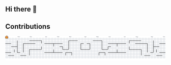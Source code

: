 ## Hi there 👋

<!--
**dev-jonatan/dev-jonatan** is a ✨ _special_ ✨ repository because its `README.md` (this file) appears on your GitHub profile.

Here are some ideas to get you started:

- 🔭 I’m currently working on ...
- 🌱 I’m currently learning ...
- 👯 I’m looking to collaborate on ...
- 🤔 I’m looking for help with ...
- 💬 Ask me about ...
- 📫 How to reach me: ...
- 😄 Pronouns: ...
- ⚡ Fun fact: ...
-->

## Contributions

<picture>
  <source media="(prefers-color-scheme: dark)" srcset="https://raw.githubusercontent.com/dev-jonatan/dev-jonatan/pacman/pacman-contribution-graph-dark.svg">
  <source media="(prefers-color-scheme: light)" srcset="https://raw.githubusercontent.com/dev-jonatan/dev-jonatan/pacman/pacman-contribution-graph.svg">
  <img alt="pacman contribution graph" src="https://raw.githubusercontent.com/dev-jonatan/dev-jonatan/pacman/pacman-contribution-graph.svg">
</picture>